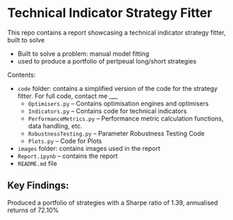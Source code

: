 # Technical Indicator Strategy Fitter

This repo contains a report showcasing a technical indicator strategy fitter, built to solve

- Built to solve a problem: manual model fitting
- used to produce a portfolio of pertpeual long/short strategies

Contents:
- `code` folder: contains a simplified version of the code for the strategy fitter. For full code, contact me ___
  - `Optimisers.py` – Contains optimisation engines and optimisers
  - `Indicators.py` – Contains code for technical indicators
  - `PerformanceMetrics.py` – Performance metric calculation functions, data handling, etc.
  - `RobustnessTesting.py` –  Parameter Robustness Testing Code
  - `Plots.py` – Code for Plots
- `images` folder: contains images used in the report
- `Report.ipynb` – contains the report
- `README.md` file

## Key Findings:
Produced a portfolio of strategies with a Sharpe ratio of 1.39, annualised returns of 72.10%


